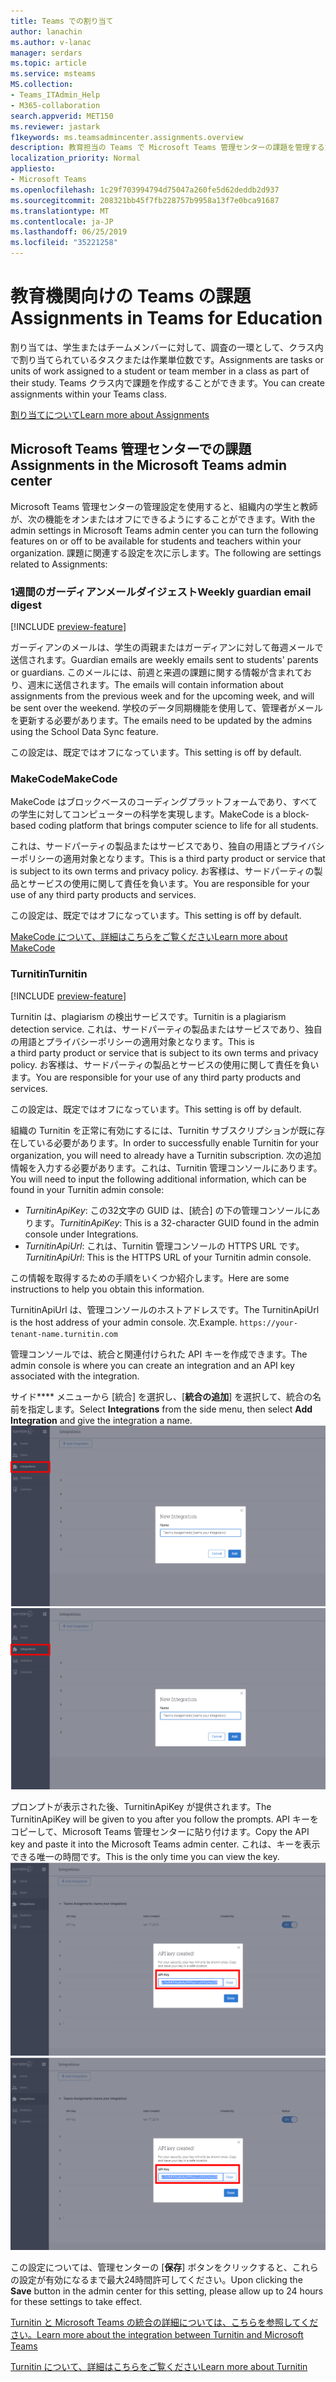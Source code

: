 ```yaml
---
title: Teams での割り当て
author: lanachin
ms.author: v-lanac
manager: serdars
ms.topic: article
ms.service: msteams
MS.collection:
- Teams_ITAdmin_Help
- M365-collaboration
search.appverid: MET150
ms.reviewer: jastark
f1keywords: ms.teamsadmincenter.assignments.overview
description: 教育担当の Teams で Microsoft Teams 管理センターの課題を管理する方法について説明します。
localization_priority: Normal
appliesto:
- Microsoft Teams
ms.openlocfilehash: 1c29f703994794d75047a260fe5d62deddb2d937
ms.sourcegitcommit: 208321bb45f7fb228757b9958a13f7e0bca91687
ms.translationtype: MT
ms.contentlocale: ja-JP
ms.lasthandoff: 06/25/2019
ms.locfileid: "35221258"
---
```

# <a name="assignments-in-teams-for-education"></a><span data-ttu-id="c7435-103">教育機関向けの Teams の課題 </span><span class="sxs-lookup"><span data-stu-id="c7435-103">Assignments in Teams for Education</span></span>

<span data-ttu-id="c7435-104">割り当ては、学生またはチームメンバーに対して、調査の一環として、クラス内で割り当てられているタスクまたは作業単位数です。</span><span class="sxs-lookup"><span data-stu-id="c7435-104">Assignments are tasks or units of work assigned to a student or team member in a class as part of their study.</span></span> <span data-ttu-id="c7435-105">Teams クラス内で課題を作成することができます。</span><span class="sxs-lookup"><span data-stu-id="c7435-105">You can create assignments within your Teams class.</span></span>

[<span data-ttu-id="c7435-106">割り当てについて</span><span class="sxs-lookup"><span data-stu-id="c7435-106">Learn more about Assignments</span></span>](https://support.office.com/article/microsoft-teams-5aa4431a-8a3c-4aa5-87a6-b6401abea114?ui=en-US&rs=en-IE&ad=IE#ID0EAABAAA=Assignments)

## <a name="assignments-in-the-microsoft-teams-admin-center"></a><span data-ttu-id="c7435-107">Microsoft Teams 管理センターでの課題</span><span class="sxs-lookup"><span data-stu-id="c7435-107">Assignments in the Microsoft Teams admin center</span></span>

<span data-ttu-id="c7435-108">Microsoft Teams 管理センターの管理設定を使用すると、組織内の学生と教師が、次の機能をオンまたはオフにできるようにすることができます。</span><span class="sxs-lookup"><span data-stu-id="c7435-108">With the admin settings in Microsoft Teams admin center you can turn the following features on or off to be available for students and teachers within your organization.</span></span> <span data-ttu-id="c7435-109">課題に関連する設定を次に示します。</span><span class="sxs-lookup"><span data-stu-id="c7435-109">The following are settings related to Assignments:</span></span>

<span data-ttu-id="c7435-110"><a name="#bkemaildigest"> </a></span><span class="sxs-lookup"><span data-stu-id="c7435-110"></span></span>
### <a name="weekly-guardian-email-digest"></a><span data-ttu-id="c7435-111">1週間のガーディアンメールダイジェスト</span><span class="sxs-lookup"><span data-stu-id="c7435-111">Weekly guardian email digest</span></span>
[!INCLUDE [preview-feature](../includes/preview-feature.md)]

<span data-ttu-id="c7435-112">ガーディアンのメールは、学生の両親またはガーディアンに対して毎週メールで送信されます。</span><span class="sxs-lookup"><span data-stu-id="c7435-112">Guardian emails are weekly emails sent to students' parents or guardians.</span></span> <span data-ttu-id="c7435-113">このメールには、前週と来週の課題に関する情報が含まれており、週末に送信されます。</span><span class="sxs-lookup"><span data-stu-id="c7435-113">The emails will contain information about assignments from the previous week and for the upcoming week, and will be sent over the weekend.</span></span> <span data-ttu-id="c7435-114">学校のデータ同期機能を使用して、管理者がメールを更新する必要があります。</span><span class="sxs-lookup"><span data-stu-id="c7435-114">The emails need to be updated by the admins using the School Data Sync feature.</span></span>

<span data-ttu-id="c7435-115">この設定は、既定ではオフになっています。</span><span class="sxs-lookup"><span data-stu-id="c7435-115">This setting is off by default.</span></span>

<span data-ttu-id="c7435-116"><a name="bkmakecode"> </a></span><span class="sxs-lookup"><span data-stu-id="c7435-116"></span></span>
### <a name="makecode"></a><span data-ttu-id="c7435-117">MakeCode</span><span class="sxs-lookup"><span data-stu-id="c7435-117">MakeCode</span></span>
<span data-ttu-id="c7435-118">MakeCode はブロックベースのコーディングプラットフォームであり、すべての学生に対してコンピューターの科学を実現します。</span><span class="sxs-lookup"><span data-stu-id="c7435-118">MakeCode is a block-based coding platform that brings computer science to life for all students.</span></span> 

<span data-ttu-id="c7435-119">これは、サードパーティの製品またはサービスであり、独自の用語とプライバシーポリシーの適用対象となります。</span><span class="sxs-lookup"><span data-stu-id="c7435-119">This is a third party product or service that is subject to its own terms and privacy policy.</span></span> <span data-ttu-id="c7435-120">お客様は、サードパーティの製品とサービスの使用に関して責任を負います。</span><span class="sxs-lookup"><span data-stu-id="c7435-120">You are responsible for your use of any third party products and services.</span></span>

<span data-ttu-id="c7435-121">この設定は、既定ではオフになっています。</span><span class="sxs-lookup"><span data-stu-id="c7435-121">This setting is off by default.</span></span>

[<span data-ttu-id="c7435-122">MakeCode について、詳細はこちらをご覧ください</span><span class="sxs-lookup"><span data-stu-id="c7435-122">Learn more about MakeCode</span></span>](https://www.microsoft.com/makecode)

<span data-ttu-id="c7435-123"><a name="#turnitin"> </a></span><span class="sxs-lookup"><span data-stu-id="c7435-123"></span></span>
### <a name="turnitin"></a><span data-ttu-id="c7435-124">Turnitin</span><span class="sxs-lookup"><span data-stu-id="c7435-124">Turnitin</span></span>
[!INCLUDE [preview-feature](../includes/preview-feature.md)]

<span data-ttu-id="c7435-125">Turnitin は、plagiarism の検出サービスです。</span><span class="sxs-lookup"><span data-stu-id="c7435-125">Turnitin is a plagiarism detection service.</span></span> <span data-ttu-id="c7435-126">これは、サードパーティの製品またはサービスであり、独自の用語とプライバシーポリシーの適用対象となります。</span><span class="sxs-lookup"><span data-stu-id="c7435-126">This is a third party product or service that is subject to its own terms and privacy policy.</span></span> <span data-ttu-id="c7435-127">お客様は、サードパーティの製品とサービスの使用に関して責任を負います。</span><span class="sxs-lookup"><span data-stu-id="c7435-127">You are responsible for your use of any third party products and services.</span></span>

<span data-ttu-id="c7435-128">この設定は、既定ではオフになっています。</span><span class="sxs-lookup"><span data-stu-id="c7435-128">This setting is off by default.</span></span>

<span data-ttu-id="c7435-129">組織の Turnitin を正常に有効にするには、Turnitin サブスクリプションが既に存在している必要があります。</span><span class="sxs-lookup"><span data-stu-id="c7435-129">In order to successfully enable Turnitin for your organization, you will need to already have a Turnitin subscription.</span></span> <span data-ttu-id="c7435-130">次の追加情報を入力する必要があります。これは、Turnitin 管理コンソールにあります。</span><span class="sxs-lookup"><span data-stu-id="c7435-130">You will need to input the following additional information, which can be found in your Turnitin admin console:</span></span>

  * <span data-ttu-id="c7435-131">_TurnitinApiKey_: この32文字の GUID は、[統合] の下の管理コンソールにあります。</span><span class="sxs-lookup"><span data-stu-id="c7435-131">_TurnitinApiKey_: This is a 32-character GUID found in the admin console under Integrations.</span></span>
  * <span data-ttu-id="c7435-132">_TurnitinApiUrl_: これは、Turnitin 管理コンソールの HTTPS URL です。</span><span class="sxs-lookup"><span data-stu-id="c7435-132">_TurnitinApiUrl_: This is the HTTPS URL of your Turnitin admin console.</span></span>

<span data-ttu-id="c7435-133">この情報を取得するための手順をいくつか紹介します。</span><span class="sxs-lookup"><span data-stu-id="c7435-133">Here are some instructions to help you obtain this information.</span></span>

<span data-ttu-id="c7435-134">TurnitinApiUrl は、管理コンソールのホストアドレスです。</span><span class="sxs-lookup"><span data-stu-id="c7435-134">The TurnitinApiUrl is the host address of your admin console.</span></span>
<span data-ttu-id="c7435-135">次.</span><span class="sxs-lookup"><span data-stu-id="c7435-135">Example.</span></span> `https://your-tenant-name.turnitin.com`

<span data-ttu-id="c7435-136">管理コンソールでは、統合と関連付けられた API キーを作成できます。</span><span class="sxs-lookup"><span data-stu-id="c7435-136">The admin console is where you can create an integration and an API key associated with the integration.</span></span>

<span data-ttu-id="c7435-137">サイド\*\*\*\* メニューから [統合] を選択し、[**統合の追加**] を選択して、統合の名前を指定します。</span><span class="sxs-lookup"><span data-stu-id="c7435-137">Select **Integrations** from the side menu, then select **Add Integration** and give the integration a name.</span></span>
<span data-ttu-id="c7435-138">![新しい統合の追加を示すスクリーンショット](./educationImages/Assignments_mopo_turnitin2.png)</span><span class="sxs-lookup"><span data-stu-id="c7435-138">![Screen shot showing adding a new integration](./educationImages/Assignments_mopo_turnitin2.png)</span></span>

<span data-ttu-id="c7435-139">プロンプトが表示された後、TurnitinApiKey が提供されます。</span><span class="sxs-lookup"><span data-stu-id="c7435-139">The TurnitinApiKey will be given to you after you follow the prompts.</span></span> <span data-ttu-id="c7435-140">API キーをコピーして、Microsoft Teams 管理センターに貼り付けます。</span><span class="sxs-lookup"><span data-stu-id="c7435-140">Copy the API key and paste it into the Microsoft Teams admin center.</span></span>  <span data-ttu-id="c7435-141">これは、キーを表示できる唯一の時間です。</span><span class="sxs-lookup"><span data-stu-id="c7435-141">This is the only time you can view the key.</span></span>
<span data-ttu-id="c7435-142">![API キーのコピーを示すスクリーンショット](./educationImages/Assignments_mopo_turnitin3.png)</span><span class="sxs-lookup"><span data-stu-id="c7435-142">![Screen shot showing copying the API key](./educationImages/Assignments_mopo_turnitin3.png)</span></span>

<span data-ttu-id="c7435-143">この設定については、管理センターの [**保存**] ボタンをクリックすると、これらの設定が有効になるまで最大24時間許可してください。</span><span class="sxs-lookup"><span data-stu-id="c7435-143">Upon clicking the **Save** button in the admin center for this setting, please allow up to 24 hours for these settings to take effect.</span></span>

[<span data-ttu-id="c7435-144">Turnitin と Microsoft Teams の統合の詳細については、こちらを参照してください。</span><span class="sxs-lookup"><span data-stu-id="c7435-144">Learn more about the integration between Turnitin and Microsoft Teams</span></span>](https://www.turnitin.com/products/feedback-studio/microsoft-teams-integration)

[<span data-ttu-id="c7435-145">Turnitin について、詳細はこちらをご覧ください</span><span class="sxs-lookup"><span data-stu-id="c7435-145">Learn more about Turnitin</span></span>](https://www.turnitin.com/)
